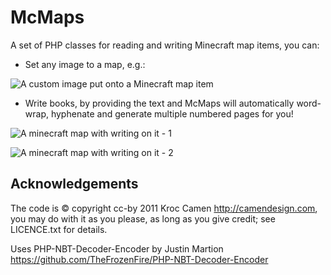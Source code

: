 McMaps
======
A set of PHP classes for reading and writing Minecraft map items, you can:

* Set any image to a map, e.g.:

![A custom image put onto a Minecraft map item](http://i.imgur.com/7AuaK.jpg)

* Write books, by providing the text and McMaps will automatically word-wrap, hyphenate and generate multiple numbered pages for you!

![A minecraft map with writing on it - 1](http://i.imgur.com/fl5MY.jpg)

![A minecraft map with writing on it - 2](http://i.imgur.com/RYRUM.jpg)


Acknowledgements
----------------
The code is © copyright cc-by 2011 Kroc Camen <http://camendesign.com>,
you may do with it as you please, as long as you give credit; see LICENCE.txt for details.

Uses PHP-NBT-Decoder-Encoder by Justin Martion <https://github.com/TheFrozenFire/PHP-NBT-Decoder-Encoder>

